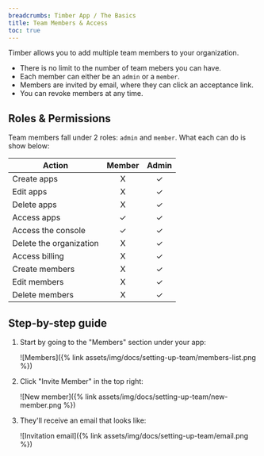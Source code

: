 ```yaml
---
breadcrumbs: Timber App / The Basics
title: Team Members & Access
toc: true
---
```


Timber allows you to add multiple team members to your organization.

* There is no limit to the number of team mebers you can have.
* Each member can either be an `admin` or a `member`.
* Members are invited by email, where they can click an acceptance link.
* You can revoke members at any time.


## Roles & Permissions

Team members fall under 2 roles: `admin` and `member`. What each can do is show below:

Action | Member | Admin
-------|:------:|:------:
Create apps | X | ✓
Edit apps | X | ✓
Delete apps | X | ✓
Access apps | ✓ | ✓
Access the console | ✓ | ✓
Delete the organization | X | ✓
Access billing | X | ✓
Create members | X | ✓
Edit members | X | ✓
Delete members | X | ✓


## Step-by-step guide

1. Start by going to the "Members" section under your app:

    ![Members]({% link assets/img/docs/setting-up-team/members-list.png %})

2. Click "Invite Member" in the top right:

    ![New member]({% link assets/img/docs/setting-up-team/new-member.png %})

3. They'll receive an email that looks like:

    ![Invitation email]({% link assets/img/docs/setting-up-team/email.png %})
